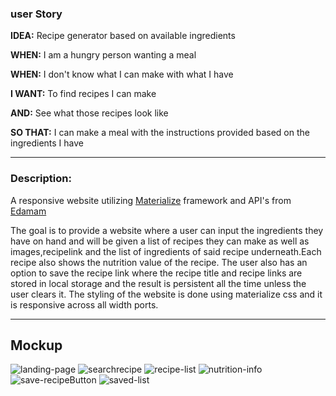 

### user Story

**IDEA:** Recipe generator based on available ingredients

**WHEN:** I am a hungry person wanting a meal

**WHEN:** I don't know what I can make with what I have

**I WANT:** To find recipes I can make

**AND:** See what those recipes look like

**SO THAT:** I can make a meal with the instructions provided based on the ingredients I have

-----------------------------------------------------------------------------------------------------------------------------------------------------------------------------------------------

### Description:

A responsive website utilizing [Materialize](https://materializecss.com/) framework and API's from [Edamam](https://developer.edamam.com/edamam-docs-recipe-api)

The goal is to provide a website where a user can input the ingredients they have on hand and will be given a list of recipes they can make as well as images,recipelink and the list of ingredients of said recipe underneath.Each recipe also shows the nutrition value of the recipe. The user also has an option to save the recipe link where the recipe title and recipe links are stored in local storage and the result is persistent all the time unless the user clears it. The styling of the website is done using materialize css and it is responsive across all width ports.

--------------------------------------------------------------------------------------------------------------------------------

## Mockup
![landing-page](assets/landing-page.PNG)
![searchrecipe](assets/searchrecipe.PNG)
![recipe-list](assets/recipe-list.PNG)
![nutrition-info](assets/nutrition-info.PNG)
![save-recipeButton](assets/save-recbtn.PNG)
![saved-list](assets/saved-list.PNG)

